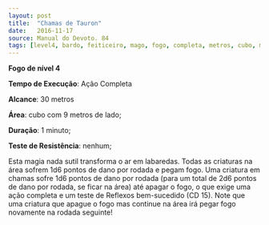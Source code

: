 ```yaml
---
layout: post
title:  "Chamas de Tauron"
date:   2016-11-17
source: Manual do Devoto. 84
tags: [level4, bardo, feiticeiro, mago, fogo, completa, metros, cubo, minuto, nenhum]
---
```


**Fogo de nível 4**

**Tempo de Execução**: Ação Completa

**Alcance**: 30 metros

**Área**: cubo com 9 metros de lado;

**Duração**: 1 minuto;

**Teste de Resistência**: nenhum;

Esta magia nada sutil transforma o 
ar em labaredas. Todas as criaturas na área 
sofrem 1d6 pontos de dano por rodada 
e pegam fogo. Uma criatura em chamas 
sofre 1d6 pontos de dano por rodada 
(para um total de 2d6 pontos de dano 
por rodada, se ficar na área) até apagar o 
fogo, o que exige uma ação completa e 
um teste de Reflexos bem-sucedido (CD 
15). Note que uma criatura que apague o 
fogo mas continue na área irá pegar fogo 
novamente na rodada seguinte!
